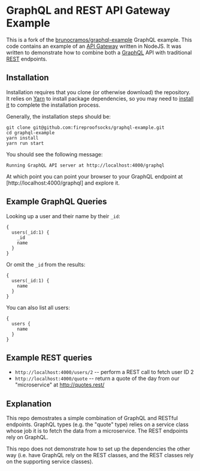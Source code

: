 # GraphQL and REST API Gateway Example 

This is a fork of the [brunocramos/graphql-example](https://github.com/brunocramos/graphql-example) GraphQL example.  This code contains an example of an [API Gateway](http://microservices.io/patterns/apigateway.html) written in NodeJS.  It was written to demonstrate how to combine both a [GraphQL](http://graphql.org/) API with traditional [REST](https://en.wikipedia.org/wiki/Representational_state_transfer) endpoints.

## Installation

Installation requires that you clone (or otherwise download) the repository.  It relies on [Yarn](https://yarnpkg.com/lang/en/) to install package dependencies, so you may need to [install it](https://yarnpkg.com/en/docs/install) to complete the installation process.  

Generally, the installation steps should be:


```
git clone git@github.com:fireproofsocks/graphql-example.git
cd graphql-example
yarn install
yarn run start
````

You should see the following message:
```
Running GraphQL API server at http://localhost:4000/graphql
```

At which point you can point your browser to your GraphQL endpoint at [http://localhost:4000/graphql] and explore it.


## Example GraphQL Queries

Looking up a user and their name by their `_id`:
```
{
  users(_id:1) {
    _id
    name
  }
}
```

Or omit the `_id` from the results:
```
{
  users(_id:1) {
    name
  }
}
```

You can also list all users:

```
{
  users {
    name
  }
}
```

## Example REST queries

- `http://localhost:4000/users/2` -- perform a REST call to fetch user ID 2
- `http://localhost:4000/quote` -- return a quote of the day from our "microservice" at http://quotes.rest/


## Explanation

This repo demostrates a simple combination of GraphQL and RESTful endpoints.  GraphQL types (e.g. the "quote" type) relies on a service class whose job it is to fetch the data from a microservice.  The REST endpoints rely on GraphQL.

This repo does not demonstrate how to set up the dependencies the other way (i.e. have GraphQL rely on the REST classes, and the REST classes rely on the supporting service classes).